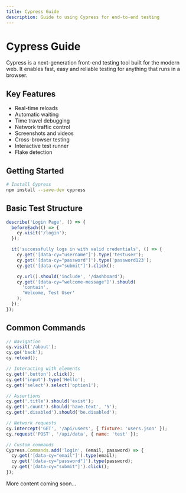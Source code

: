```yaml
---
title: Cypress Guide
description: Guide to using Cypress for end-to-end testing
---
```


# Cypress Guide

Cypress is a next-generation front-end testing tool built for the modern web. It enables fast, easy and reliable testing for anything that runs in a browser.

## Key Features

- Real-time reloads
- Automatic waiting
- Time travel debugging
- Network traffic control
- Screenshots and videos
- Cross-browser testing
- Interactive test runner
- Flake detection

## Getting Started

```bash
# Install Cypress
npm install --save-dev cypress
```

## Basic Test Structure

```javascript
describe('Login Page', () => {
  beforeEach(() => {
    cy.visit('/login');
  });

  it('successfully logs in with valid credentials', () => {
    cy.get('[data-cy="username"]').type('testuser');
    cy.get('[data-cy="password"]').type('password123');
    cy.get('[data-cy="submit"]').click();

    cy.url().should('include', '/dashboard');
    cy.get('[data-cy="welcome-message"]').should(
      'contain',
      'Welcome, Test User'
    );
  });
});
```

## Common Commands

```javascript
// Navigation
cy.visit('/about');
cy.go('back');
cy.reload();

// Interacting with elements
cy.get('.button').click();
cy.get('input').type('Hello');
cy.get('select').select('option1');

// Assertions
cy.get('.title').should('exist');
cy.get('.count').should('have.text', '5');
cy.get('.disabled').should('be.disabled');

// Network requests
cy.intercept('GET', '/api/users', { fixture: 'users.json' });
cy.request('POST', '/api/data', { name: 'test' });

// Custom commands
Cypress.Commands.add('login', (email, password) => {
  cy.get('[data-cy="email"]').type(email);
  cy.get('[data-cy="password"]').type(password);
  cy.get('[data-cy="submit"]').click();
});
```

More content coming soon...

